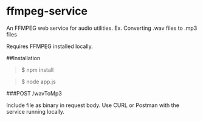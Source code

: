 # ffmpeg-service
An FFMPEG web service for audio utilities. Ex. Converting .wav files to .mp3 files

Requires FFMPEG installed locally.

##Installation

> $ npm install

> $ node app.js

###POST /wavToMp3

Include file as binary in request body.  Use CURL or Postman with the service running locally.